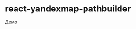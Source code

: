 # react-yandexmap-pathbuilder

[Демо](https://jupiterdev.github.io/react-yandexmap-pathbuilder/ "Клик для просмотра")
